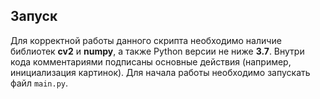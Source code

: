## Запуск

Для корректной работы данного скрипта необходимо наличие библиотек **cv2** и **numpy**, а также Python версии не ниже **3.7**. Внутри кода комментариями подписаны основные действия (например, инициализация картинок). Для начала работы необходимо запускать файл ``main.py``.
